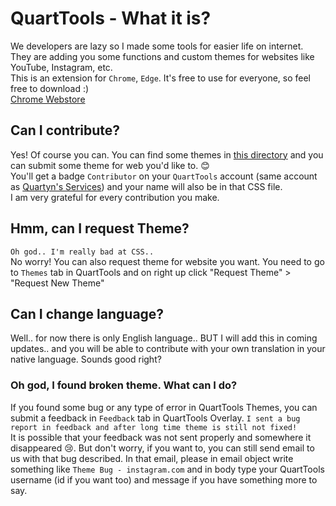 # QuartTools - What it is?
We developers are lazy so I made some tools for easier life on internet. They are adding you some functions and custom themes for websites like YouTube, Instagram, etc.  
This is an extension for `Chrome`, `Edge`. It's free to use for everyone, so feel free to download :)  
[Chrome Webstore](https://quartyn.ml/tools?utm_source=github&q_content=readme)

## Can I contribute?
Yes! Of course you can. You can find some themes in [this directory](/design/themes/) and you can submit some theme for web you'd like to. 😊  
You'll get a badge `Contributor` on your `QuartTools` account (same account as [Quartyn's Services](https://quartyn.ml/account/)) and your name will also be in that CSS file.  
I am very grateful for every contribution you make.

## Hmm, can I request Theme?
```Oh god.. I'm really bad at CSS..```   
No worry! You can also request theme for website you want. You need to go to `Themes` tab in QuartTools and on right up click "Request Theme" > "Request New Theme"

## Can I change language?
Well.. for now there is only English language.. BUT I will add this in coming updates.. and you will be able to contribute with your own translation in your native language. Sounds good right?

### Oh god, I found broken theme. What can I do?
If you found some bug or any type of error in QuartTools Themes, you can submit a feedback in `Feedback` tab in QuartTools Overlay.
```I sent a bug report in feedback and after long time theme is still not fixed!```    
It is possible that your feedback was not sent properly and somewhere it disappeared 😢. But don't worry, if you want to, you can still send email to us with that bug described. In that email, please in email object write something like `Theme Bug - instagram.com` and in body type your QuartTools username (id if you want too) and message if you have something more to say.
